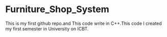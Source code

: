# Furniture_Shop_System
This is my first github repo.and This code write in C++.This code I created my first semester in University on ICBT.
